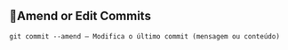 ## 🌿Amend or Edit Commits
```
git commit --amend — Modifica o último commit (mensagem ou conteúdo)
```